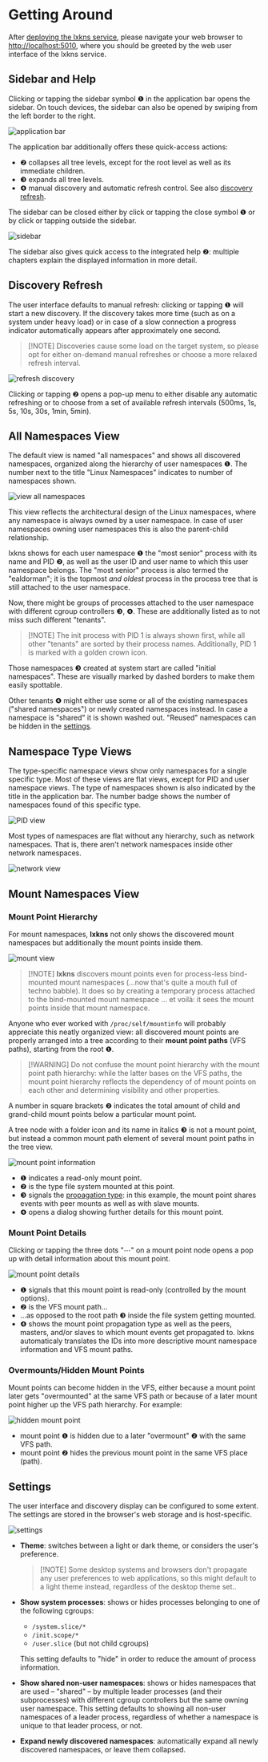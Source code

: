 # Getting Around

After [deploying the lxkns service](getting-started), please navigate your web
browser to [http://localhost:5010](http://localhost:5010), where you should be
greeted by the web user interface of the lxkns service.

## Sidebar and Help

Clicking or tapping the sidebar symbol ❶ in the application bar opens the
sidebar. On touch devices, the sidebar can also be opened by swiping from the
left border to the right.

![application bar](_images/appbar.png ':class=framedscreenshot')

The application bar additionally offers these quick-access actions:

- ❷ collapses all tree levels, except for the root level as well as its
  immediate children.
- ❸ expands all tree levels.
- ❹ manual discovery and automatic refresh control. See also [discovery
  refresh](#discovery-refresh).

The sidebar can be closed either by click or tapping the close symbol ❶ or by
click or tapping outside the sidebar.

![sidebar](_images/sidebar.png ':class=framedscreenshot')

The sidebar also gives quick access to the integrated help ❷: multiple chapters
explain the displayed information in more detail.

## Discovery Refresh

The user interface defaults to manual refresh: clicking or tapping ❶ will start
a new discovery. If the discovery takes more time (such as on a system under
heavy load) or in case of a slow connection a progress indicator automatically
appears after approximately one second.

> [!NOTE] Discoveries cause some load on the target system, so please opt for
> either on-demand manual refreshes or choose a more relaxed refresh interval.

![refresh discovery](_images/refresh.png ':class=framedscreenshot')

Clicking or tapping ❷ opens a pop-up menu to either disable any automatic
refreshing or to choose from a set of available refresh intervals (500ms, 1s,
5s, 10s, 30s, 1min, 5min).

## All Namespaces View

The default view is named "all namespaces" and shows all discovered namespaces,
organized along the hierarchy of user namespaces ❶. The number next to the title
"Linux Namespaces" indicates to number of namespaces shown.

![view all namespaces](_images/allview.png ':class=framedscreenshot')

This view reflects the architectural design of the Linux namespaces, where any
namespace is always owned by a user namespace. In case of user namespaces owning
user namespaces this is also the parent-child relationship.

lxkns shows for each user namespace ❶ the "most senior" process with its name
and PID ❷, as well as the user ID and user name to which this user namespace
belongs. The "most senior" process is also termed the "ealdorman"; it is the
topmost *and oldest* process in the process tree that is still attached to the
user namespace.

Now, there might be groups of processes attached to the user namespace with
different cgroup controllers ❸, ❹. These are additionally listed as to not miss
such different "tenants".

> [!NOTE] The init process with PID 1 is always shown first, while all other
> "tenants" are sorted by their process names. Additionally, PID 1 is marked
> with a golden crown icon.

Those namespaces ❸ created at system start are called "initial namespaces".
These are visually marked by dashed borders to make them easily spottable.

Other tenants ❹ might either use some or all of the existing namespaces ("shared
namespaces") or newly created namespaces instead. In case a namespace is
"shared" it is shown washed out. "Reused" namespaces can be hidden in the
[settings](#settings).

## Namespace Type Views

The type-specific namespace views show only namespaces for a single specific
type. Most of these views are flat views, except for PID and user namespace
views. The type of namespaces shown is also indicated by the title in the
application bar. The number badge shows the number of namespaces found of this
specific type.

![PID view](_images/pidview.png ':class=framedscreenshot')

Most types of namespaces are flat without any hierarchy, such as network
namespaces. That is, there aren't network namespaces inside other network
namespaces.

![network view](_images/netview.png ':class=framedscreenshot')

## Mount Namespaces View

### Mount Point Hierarchy

For mount namespaces, **lxkns** not only shows the discovered mount namespaces
but additionally the mount points inside them.

![mount view](_images/mntview.png ':class=framedscreenshot')

> [!NOTE] **lxkns** discovers mount points even for process-less bind-mounted
> mount namespaces (...now that's quite a mouth full of techno babble). It does
> so by creating a temporary process attached to the bind-mounted mount
> namespace … et voilà: it sees the mount points inside that mount namespace.

Anyone who ever worked with `/proc/self/mountinfo` will probably appreciate this
neatly organized view: all discovered mount points are properly arranged into a
tree according to their **mount point paths** (VFS paths), starting from the
root ❶.

> [!WARNING] Do not confuse the mount point hierarchy with the mount point path
> hierarchy: while the latter bases on the VFS paths, the mount point hierarchy
> reflects the dependency of of mount points on each other and determining
> visibility and other properties.

A number in square brackets ❷ indicates the total amount of child and
grand-child mount points below a particular mount point.

A tree node with a folder icon and its name in italics ❸ is not a mount point,
but instead a common mount path element of several mount point paths in the tree view.

![mount point information](_images/mntinfo.png ':class=framedscreenshot')

- ❶ indicates a read-only mount point.
- ❷ is the type file system mounted at this point.
- ❸ signals the [propagation
  type](https://man7.org/linux/man-pages/man7/mount_namespaces.7.html#SHARED_SUBTREES):
  in this example, the mount point shares events with peer mounts as well as
  with slave mounts.
- ❹ opens a dialog showing further details for this mount point.

### Mount Point Details

Clicking or tapping the three dots "⋯" on a mount point node opens a pop up with
detail information about this mount point.

![mount point details](_images/mountpoint-details.png ':class=framedscreenshot')

- ❶ signals that this mount point is read-only (controlled by the mount
  options).
- ❷ is the VFS mount path...
- ...as opposed to the root path ❸ inside the file system getting mounted.
- ❹ shows the mount point propagation type as well as the peers, masters, and/or
  slaves to which mount events get propagated to. lxkns automaticaly translates
  the IDs into more descriptive mount namespace information and VFS mount paths.

### Overmounts/Hidden Mount Points

Mount points can become hidden in the VFS, either because a mount point later
gets "overmounted" at the same VFS path or because of a later mount point higher
up the VFS path hierarchy. For example:

![hidden mount point](_images/mnthidden.png ':class=framedscreenshot')

- mount point ❶ is hidden due to a later "overmount" ❷ with the same VFS path.
- mount point ❷ hides the previous mount point in the same VFS place (path).

## Settings

The user interface and discovery display can be configured to some extent. The
settings are stored in the browser's web storage and is host-specific.

![settings](_images/settings.png ':class=framedscreenshot')

- **Theme**: switches between a light or dark theme, or considers the user's
  preference.
  
  > [!NOTE] Some desktop systems and browsers don't propagate any user
  > preferences to web applications, so this might default to a light theme
  > instead, regardless of the desktop theme set..

- **Show system processes**: shows or hides processes belonging to one of the
  following cgroups:
  - `/system.slice/*`
  - `/init.scope/*`
  - `/user.slice` (but not child cgroups)

  This setting defaults to "hide" in order to reduce the amount of process
  information.

- **Show shared non-user namespaces**: shows or hides namespaces that are used –
  "shared" – by multiple leader processes (and their subprocesses) with
  different cgroup controllers but the same owning user namespace. This setting
  defaults to showing all non-user namespaces of a leader process, regardless of
  whether a namespace is unique to that leader process, or not.

- **Expand newly discovered namespaces**: automatically expand all newly
  discovered namespaces, or leave them collapsed.
